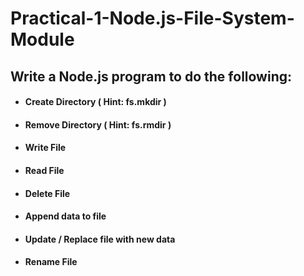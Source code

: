 # Practical-1-Node.js-File-System-Module

## Write a Node.js program to do the following:
* #### Create Directory ( Hint: fs.mkdir )
* #### Remove Directory ( Hint: fs.rmdir )
* #### Write File 
* #### Read File 
* #### Delete File
* #### Append data to file
* #### Update / Replace file with new data
* #### Rename File
